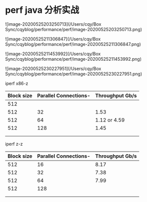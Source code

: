 # perf java 分析实战

![image-20200525203250713](/Users/cqy/Box Sync/cqyblog/performance/perf/image-20200525203250713.png)

![image-20200525211306847](/Users/cqy/Box Sync/cqyblog/performance/perf/image-20200525211306847.png)

![image-20200525211453992](/Users/cqy/Box Sync/cqyblog/performance/perf/image-20200525211453992.png)

![image-20200525230227951](/Users/cqy/Box Sync/cqyblog/performance/perf/image-20200525230227951.png)



iperf x86-z

| Block size | Parallel Connections- | Throughput Gb/s |
| ---------- | --------------------- | --------------- |
| 512        |                       |                 |
| 512        | 32                    | 1.53            |
| 512        | 64                    | 1.12  or 4.59   |
| 512        | 128                   | 1.45            |
|            |                       |                 |
|            |                       |                 |

 iperf z-z

| Block size | Parallel Connections- | Throughput Gb/s |
| ---------- | --------------------- | --------------- |
| 512        | 16                    | 8.17            |
| 512        | 32                    | 7.38            |
| 512        | 64                    | 7.99            |
| 512        | 128                   |                 |
|            |                       |                 |
|            |                       |                 |

 

